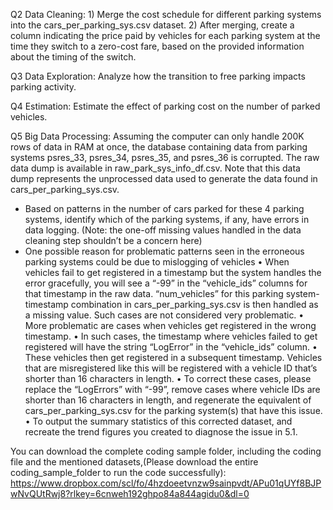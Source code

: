 Q2 Data Cleaning: 1) Merge the cost schedule for different parking systems into the cars_per_parking_sys.csv dataset. 2) After merging, create a column indicating the price paid by vehicles for each parking system at the time they switch to a zero-cost fare, based on the provided information about the timing of the switch.

Q3 Data Exploration: Analyze how the transition to free parking impacts parking activity.

Q4 Estimation: Estimate the effect of parking cost on the number of parked vehicles.

Q5 Big Data Processing: Assuming the computer can only handle 200K rows of data in RAM at once, the database containing data from parking systems psres_33, psres_34, psres_35, and psres_36 is corrupted. The raw data dump is available in raw_park_sys_info_df.csv. Note that this data dump represents the unprocessed data used to generate the data found in cars_per_parking_sys.csv. 
- Based on patterns in the number of cars parked for these 4 parking systems, identify which of the parking systems, if any, have errors in data logging. (Note: the one-off missing values handled in the data cleaning step shouldn’t be a concern here)
- One possible reason for problematic patterns seen in the erroneous parking systems could be due to mislogging of vehicles
• When vehicles fail to get registered in a timestamp but the system handles the error gracefully, you will see a “-99” in the “vehicle_ids” columns for that timestamp in the raw data. “num_vehicles” for this parking system- timestamp combination in cars_per_parking_sys.csv is then handled as a missing value. Such cases are not considered very problematic.
• More problematic are cases when vehicles get registered in the wrong timestamp.
• In such cases, the timestamp where vehicles failed to get registered will have the string “LogError” in the “vehicle_ids” column.
• These vehicles then get registered in a subsequent timestamp. Vehicles that are misregistered like this will be registered with a vehicle ID that’s shorter than 16 characters in length.
• To correct these cases, please replace the “LogErrors” with “-99”, remove cases where vehicle IDs are shorter than 16 characters in length, and regenerate the equivalent of cars_per_parking_sys.csv for the parking system(s) that have this issue.
• To output the summary statistics of this corrected dataset, and recreate the trend figures you created to diagnose the issue in 5.1.

You can download the complete coding sample folder, including the coding file and the mentioned datasets,(Please download the entire coding_sample_folder to run the code successfully): 
https://www.dropbox.com/scl/fo/4hzdoeetvnzw9sainpvdt/APu01qUYf8BJPwNvQUtRwj8?rlkey=6cnweh192ghpo84a844agidu0&dl=0
